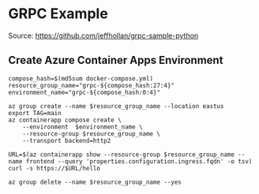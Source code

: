 # GRPC Example

Source: https://github.com/jeffhollan/grpc-sample-python

## Create Azure Container Apps Environment

```azurecli
compose_hash=$(md5sum docker-compose.yml)
resource_group_name="grpc-${compose_hash:27:4}"
environment_name="grpc-${compose_hash:0:4}"

az group create --name $resource_group_name --location eastus
export TAG=main
az containerapp compose create \
    --environment  $environment_name \
    --resource-group $resource_group_name \
    --transport backend=http2 

URL=$(az containerapp show --resource-group $resource_group_name --name frontend --query 'properties.configuration.ingress.fqdn' -o tsv)
curl -s https://$URL/hello

az group delete --name $resource_group_name --yes
```
